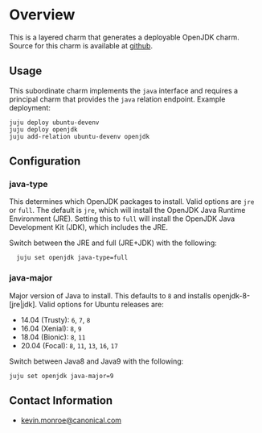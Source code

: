 # Overview

This is a layered charm that generates a deployable OpenJDK charm. Source for
this charm is available at
[github](https://github.com/juju-solutions/layer-openjdk).

## Usage

This subordinate charm implements the `java` interface and requires a principal
charm that provides the `java` relation endpoint. Example deployment:

    juju deploy ubuntu-devenv
    juju deploy openjdk
    juju add-relation ubuntu-devenv openjdk

## Configuration

### java-type

  This determines which OpenJDK packages to install. Valid options are `jre`
  or `full`. The default is `jre`, which will install the OpenJDK Java Runtime
  Environment (JRE). Setting this to `full` will install the OpenJDK Java
  Development Kit (JDK), which includes the JRE.

  Switch between the JRE and full (JRE+JDK) with the following:

      juju set openjdk java-type=full

### java-major

Major version of Java to install.  This defaults to `8` and installs
openjdk-8-[jre|jdk]. Valid options for Ubuntu releases are:

- 14.04 (Trusty): `6`, `7`, `8`
- 16.04 (Xenial): `8`, `9`
- 18.04 (Bionic): `8`, `11`
- 20.04 (Focal):  `8`, `11`, `13`, `16`, `17`

Switch between Java8 and Java9 with the following:

    juju set openjdk java-major=9

## Contact Information

- <kevin.monroe@canonical.com>
